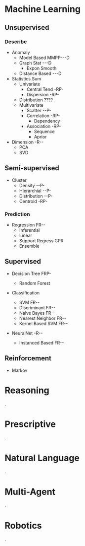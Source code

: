 # Machine Learning
## Unsupervised
### Describe
* Anomaly
  * Model Based MMPP---D
  * Graph Stat      ---D
    * Expon Smooth  
  * Distance Based  ---D
* Statistics Sum
  * Univariate
    * Central Tend  -RP-
    * Dispersion    -RP-
  * Distribution    ????
  * Multivariate
    * Scatter        --P-
    * Correlation    -RP-
      * Dependency
    * Association    -RP-
      * Sequence      
      * Aprior
* Dimension          -R-- 
  * PCA
  * SVD
## Semi-supervised
* Cluster
  * Density         --P-
  * Hierarchial     --P-
  * Distribution    --P-
  * Centroid        -RP-
### Prediction
* Regression         FR--
  * Inferential
  * Linear
  * Support Regress GPR 
  * Ensemble 
## Supervised  
* Decision Tree      FRP- 
  * Random Forest
* Classification
  * SVM                FR--
  * Discriminant       FR--
  * Naive Bayes        FR--
  * Nearest Neighbor   FR--
  * Kernel Based SVM   FR--
* NeuralNet            -R--
  
  * Instanced Based    FR--
  
## Reinforcement
* Markov

# Reasoning
.
# Prescriptive
.
# Natural Language
.
# Multi-Agent
.
# Robotics
.


